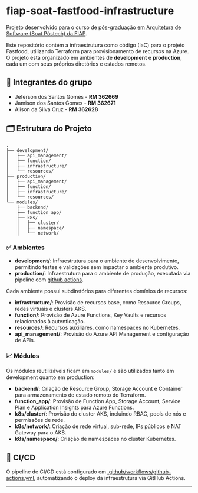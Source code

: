 # fiap-soat-fastfood-infrastructure

Projeto desenvolvido para o curso de [pós-graduação em Arquitetura de Software (Soat Póstech) da FIAP](https://postech.fiap.com.br/curso/software-architecture/).

Este repositório contém a infraestrutura como código (IaC) para o projeto Fastfood, utilizando Terraform para provisionamento de recursos na Azure. O projeto está organizado em ambientes de **development** e **production**, cada um com seus próprios diretórios e estados remotos.

## 🏃 Integrantes do grupo

- Jeferson dos Santos Gomes - **RM 362669**
- Jamison dos Santos Gomes - **RM 362671**
- Alison da Silva Cruz - **RM 362628**

## 🗂️ Estrutura do Projeto

```
.
├── development/
│   ├── api_management/
│   ├── function/
│   ├── infrastructure/
│   └── resources/
├── production/
│   ├── api_management/
│   ├── function/
│   ├── infrastructure/
│   └── resources/
└── modules/
    ├── backend/
    ├── function_app/
    ├── k8s/
    │   ├── cluster/
    │   ├── namespace/
    │   └── network/
```

### ✅ Ambientes

- **development/**: Infraestrutura para o ambiente de desenvolvimento, permitindo testes e validações sem impactar o ambiente produtivo.
- **production/**: Infraestrutura para o ambiente de produção, executada via pipeline com [github actions](https://github.com/features/actions?locale=pt-BR).

Cada ambiente possui subdiretórios para diferentes domínios de recursos:

- **infrastructure/**: Provisão de recursos base, como Resource Groups, redes virtuais e clusters AKS.
- **function/**: Provisão de Azure Functions, Key Vaults e recursos relacionados à autenticação.
- **resources/**: Recursos auxiliares, como namespaces no Kubernetes.
- **api_management/**: Provisão do Azure API Management e configuração de APIs.

### 📈 Módulos

Os módulos reutilizáveis ficam em `modules/` e são utilizados tanto em development quanto em production:

- **backend/**: Criação de Resource Group, Storage Account e Container para armazenamento de estado remoto do Terraform.
- **function_app/**: Provisão de Function App, Storage Account, Service Plan e Application Insights para Azure Functions.
- **k8s/cluster/**: Provisão do cluster AKS, incluindo RBAC, pools de nós e permissões de rede.
- **k8s/network/**: Criação de rede virtual, sub-rede, IPs públicos e NAT Gateway para o AKS.
- **k8s/namespace/**: Criação de namespaces no cluster Kubernetes.

## 🔁 CI/CD

O pipeline de CI/CD está configurado em [.github/workflows/github-actions.yml](.github/workflows/github-actions.yml), automatizando o deploy da infraestrutura via GitHub Actions.

---